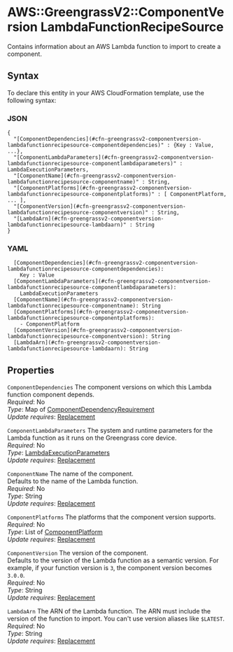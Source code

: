 # AWS::GreengrassV2::ComponentVersion LambdaFunctionRecipeSource<a name="aws-properties-greengrassv2-componentversion-lambdafunctionrecipesource"></a>

Contains information about an AWS Lambda function to import to create a component\.

## Syntax<a name="aws-properties-greengrassv2-componentversion-lambdafunctionrecipesource-syntax"></a>

To declare this entity in your AWS CloudFormation template, use the following syntax:

### JSON<a name="aws-properties-greengrassv2-componentversion-lambdafunctionrecipesource-syntax.json"></a>

```
{
  "[ComponentDependencies](#cfn-greengrassv2-componentversion-lambdafunctionrecipesource-componentdependencies)" : {Key : Value, ...},
  "[ComponentLambdaParameters](#cfn-greengrassv2-componentversion-lambdafunctionrecipesource-componentlambdaparameters)" : LambdaExecutionParameters,
  "[ComponentName](#cfn-greengrassv2-componentversion-lambdafunctionrecipesource-componentname)" : String,
  "[ComponentPlatforms](#cfn-greengrassv2-componentversion-lambdafunctionrecipesource-componentplatforms)" : [ ComponentPlatform, ... ],
  "[ComponentVersion](#cfn-greengrassv2-componentversion-lambdafunctionrecipesource-componentversion)" : String,
  "[LambdaArn](#cfn-greengrassv2-componentversion-lambdafunctionrecipesource-lambdaarn)" : String
}
```

### YAML<a name="aws-properties-greengrassv2-componentversion-lambdafunctionrecipesource-syntax.yaml"></a>

```
  [ComponentDependencies](#cfn-greengrassv2-componentversion-lambdafunctionrecipesource-componentdependencies): 
    Key : Value
  [ComponentLambdaParameters](#cfn-greengrassv2-componentversion-lambdafunctionrecipesource-componentlambdaparameters): 
    LambdaExecutionParameters
  [ComponentName](#cfn-greengrassv2-componentversion-lambdafunctionrecipesource-componentname): String
  [ComponentPlatforms](#cfn-greengrassv2-componentversion-lambdafunctionrecipesource-componentplatforms): 
    - ComponentPlatform
  [ComponentVersion](#cfn-greengrassv2-componentversion-lambdafunctionrecipesource-componentversion): String
  [LambdaArn](#cfn-greengrassv2-componentversion-lambdafunctionrecipesource-lambdaarn): String
```

## Properties<a name="aws-properties-greengrassv2-componentversion-lambdafunctionrecipesource-properties"></a>

`ComponentDependencies`  <a name="cfn-greengrassv2-componentversion-lambdafunctionrecipesource-componentdependencies"></a>
The component versions on which this Lambda function component depends\.  
*Required*: No  
*Type*: Map of [ComponentDependencyRequirement](aws-properties-greengrassv2-componentversion-componentdependencyrequirement.md)  
*Update requires*: [Replacement](https://docs.aws.amazon.com/AWSCloudFormation/latest/UserGuide/using-cfn-updating-stacks-update-behaviors.html#update-replacement)

`ComponentLambdaParameters`  <a name="cfn-greengrassv2-componentversion-lambdafunctionrecipesource-componentlambdaparameters"></a>
The system and runtime parameters for the Lambda function as it runs on the Greengrass core device\.  
*Required*: No  
*Type*: [LambdaExecutionParameters](aws-properties-greengrassv2-componentversion-lambdaexecutionparameters.md)  
*Update requires*: [Replacement](https://docs.aws.amazon.com/AWSCloudFormation/latest/UserGuide/using-cfn-updating-stacks-update-behaviors.html#update-replacement)

`ComponentName`  <a name="cfn-greengrassv2-componentversion-lambdafunctionrecipesource-componentname"></a>
The name of the component\.  
Defaults to the name of the Lambda function\.  
*Required*: No  
*Type*: String  
*Update requires*: [Replacement](https://docs.aws.amazon.com/AWSCloudFormation/latest/UserGuide/using-cfn-updating-stacks-update-behaviors.html#update-replacement)

`ComponentPlatforms`  <a name="cfn-greengrassv2-componentversion-lambdafunctionrecipesource-componentplatforms"></a>
The platforms that the component version supports\.  
*Required*: No  
*Type*: List of [ComponentPlatform](aws-properties-greengrassv2-componentversion-componentplatform.md)  
*Update requires*: [Replacement](https://docs.aws.amazon.com/AWSCloudFormation/latest/UserGuide/using-cfn-updating-stacks-update-behaviors.html#update-replacement)

`ComponentVersion`  <a name="cfn-greengrassv2-componentversion-lambdafunctionrecipesource-componentversion"></a>
The version of the component\.  
Defaults to the version of the Lambda function as a semantic version\. For example, if your function version is `3`, the component version becomes `3.0.0`\.  
*Required*: No  
*Type*: String  
*Update requires*: [Replacement](https://docs.aws.amazon.com/AWSCloudFormation/latest/UserGuide/using-cfn-updating-stacks-update-behaviors.html#update-replacement)

`LambdaArn`  <a name="cfn-greengrassv2-componentversion-lambdafunctionrecipesource-lambdaarn"></a>
The ARN of the Lambda function\. The ARN must include the version of the function to import\. You can't use version aliases like `$LATEST`\.  
*Required*: No  
*Type*: String  
*Update requires*: [Replacement](https://docs.aws.amazon.com/AWSCloudFormation/latest/UserGuide/using-cfn-updating-stacks-update-behaviors.html#update-replacement)